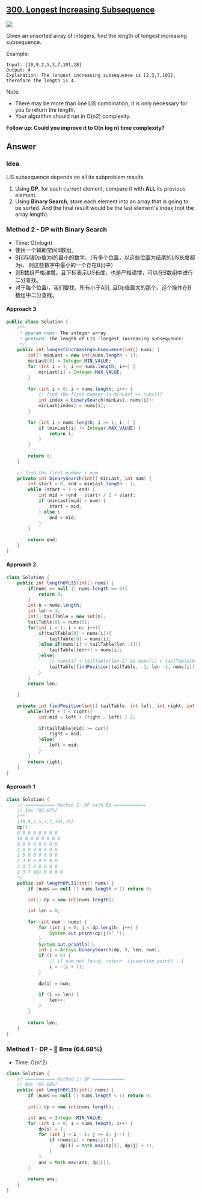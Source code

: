 ## [300. Longest Increasing Subsequence](https://leetcode.com/problems/longest-increasing-subsequence/)
![](https://github.com/weltond/DataStructure/blob/master/medium.PNG)

Given an unsorted array of integers, find the length of longest increasing subsequence.

Example:
```
Input: [10,9,2,5,3,7,101,18]
Output: 4 
Explanation: The longest increasing subsequence is [2,3,7,101], therefore the length is 4. 
```
Note:

- There may be more than one LIS combination, it is only necessary for you to return the length.
- Your algorithm should run in O(n2) complexity.

**Follow up: Could you improve it to O(n log n) time complexity?**

## Answer
### Idea
LIS subsequence depends on all its subproblem results.
1. Using **DP**, for each current element, compare it with **ALL** its previous element.
2. Using **Binary Search**, store each element into an array that is going to be sorted. And the final result would be the last element's index (not the array length).

### Method 2 - DP with Binary Search
- Time: O(nlogn)
- 使用一个辅助空间B数组。
- B[i]存储Dp值为i的最小的数字。（有多个位置，以这些位置为结尾的LIS长度都为i， 则这些数字中最小的一个存在B[i]中）
-  则B数组严格递增。且下标表示LIS长度，也是严格递增，可以在B数组中进行二分查找。
- 对于每个位置i，我们要找，所有小于A[i], 且Dp值最大的那个。这个操作在B数组中二分查找。

#### Approach 3

```java
public class Solution {
    /**
     * @param nums: The integer array
     * @return: The length of LIS (longest increasing subsequence)
     */
    public int longestIncreasingSubsequence(int[] nums) {
        int[] minLast = new int[nums.length + 1];
        minLast[0] = Integer.MIN_VALUE;
        for (int i = 1; i <= nums.length; i++) {
            minLast[i] = Integer.MAX_VALUE;
        }
        
        for (int i = 0; i < nums.length; i++) {
            // find the first number in minLast >= nums[i]
            int index = binarySearch(minLast, nums[i]);
            minLast[index] = nums[i];
        }
        
        for (int i = nums.length; i >= 1; i--) {
            if (minLast[i] != Integer.MAX_VALUE) {
                return i;
            }
        }
        
        return 0;
    }
    
    // find the first number > num
    private int binarySearch(int[] minLast, int num) {
        int start = 0, end = minLast.length - 1;
        while (start + 1 < end) {
            int mid = (end - start) / 2 + start;
            if (minLast[mid] < num) {
                start = mid;
            } else {
                end = mid;
            }
        }
        
        return end;
    }
}
```

#### Approach 2

```java
class Solution {
    public int lengthOfLIS(int[] nums) {
        if(nums == null || nums.length == 0){
            return 0;
        }
        int n = nums.length;
        int len = 1;
        int[] tailTable = new int[n];
        tailTable[0] = nums[0];
        for(int i = 1; i < n; i++){
            if(tailTable[0] > nums[i]){
                tailTable[0] = nums[i];
            }else if(nums[i] > tailTable[len -1]){
                tailTable[len++] = nums[i];
            }else{
                // nums[i] < tailTable[len-1] && nums[i] > tailTable[0]
                tailTable[findPosition(tailTable, -1, len -1, nums[i])] = nums[i];
            }
        }
        return len;
        
    }
    
    private int findPosition(int[] tailTable, int left, int right, int cur){
        while(left + 1 < right){
            int mid = left + (right - left) / 2;
            
            if(tailTable[mid] >= cur){
                right = mid;
            }else{
                left = mid;
            }
        }
        return right;
    }
}
```

#### Approach 1

```java
class Solution {
    // =========== Method 2: DP with BS ============
    // 1ms (93.07%)
    /**
    [10,9,2,5,3,7,101,18]
    dp[]:
    0 0 0 0 0 0 0 0 
    10 0 0 0 0 0 0 0 
    9 0 0 0 0 0 0 0 
    2 0 0 0 0 0 0 0 
    2 5 0 0 0 0 0 0 
    2 3 0 0 0 0 0 0 
    2 3 7 0 0 0 0 0 
    2 3 7 101 0 0 0 0 
    */
    public int lengthOfLIS(int[] nums) {
        if (nums == null || nums.length < 1) return 0;
        
        int[] dp = new int[nums.length];

        int len = 0;
        
        for (int num : nums) {
            for (int j = 0; j < dp.length; j++) {
                System.out.print(dp[j]+" ");
            }
            System.out.println();
            int i = Arrays.binarySearch(dp, 0, len, num);
            if (i < 0) {
                // if num not found, return -(insertion point) - 1
                i = -(i + 1);
            }
            
            dp[i] = num;
            
            if (i == len) {
                len++;
            }
        }
        
        return len;
    }
}
```
### Method 1 - DP - :rabbit: 8ms (64.68%)
- Time: O(n^2)
```java
class Solution {
    // =========== Method 1: DP ============
    // 8ms (64.68%)
    public int lengthOfLIS(int[] nums) {
        if (nums == null || nums.length < 1) return 0;
        
        int[] dp = new int[nums.length];

        int ans = Integer.MIN_VALUE;
        for (int i = 0; i < nums.length; i++) {
            dp[i] = 1;
            for (int j = i - 1; j >= 0; j--) {
                if (nums[i] > nums[j]) {
                    dp[i] = Math.max(dp[i], dp[j] + 1);
                }
            }
            ans = Math.max(ans, dp[i]);
        }
        
        return ans;
    }
}
```
